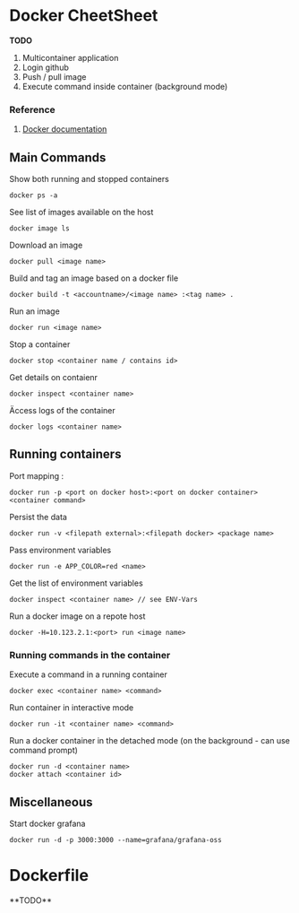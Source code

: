 <h1> Docker CheetSheet </h1>

**TODO**
1. Multicontainer application
2. Login github
3. Push / pull image
4. Execute command inside container (background mode)

<h3> Reference </h3>

1. [Docker documentation](https://docs.docker.com/reference/cli/docker/container/ls/)

<h2> Main Commands</h2> 

Show both running and stopped containers
```
docker ps -a
```

See list of images available on the host
```
docker image ls
```

Download an image
```
docker pull <image name>
```

Build and tag an image based on a docker file

```
docker build -t <accountname>/<image name> :<tag name> .
```

Run an image
```
docker run <image name>
```

Stop a container
```
docker stop <container name / contains id>
```

Get details on contaienr
```
docker inspect <container name>
```
Äccess logs of the container
```
docker logs <container name>
```


<h2> Running containers </h2>

Port mapping <port on docker host>:<port on docker container>
```
docker run -p <port on docker host>:<port on docker container> <container command>
```

Persist the data
```
docker run -v <filepath external>:<filepath docker> <package name>
```

Pass environment variables
```
docker run -e APP_COLOR=red <name>
```

Get the list of environment variables
```
docker inspect <container name> // see ENV-Vars
```

Run a docker image on a repote host
```
docker -H=10.123.2.1:<port> run <image name>
```

<h3> Running commands in the container </h3>

Execute a command in a running container
```
docker exec <container name> <command>
```

Run container in interactive mode 
```
docker run -it <container name> <command>
```

Run a docker container in the detached mode (on the background - can use command prompt)
```
docker run -d <container name>
docker attach <container id>
```

<h2> Miscellaneous </h2>

Start docker grafana
```
docker run -d -p 3000:3000 --name=grafana/grafana-oss
```

<h1> Dockerfile </h1>
**TODO**
